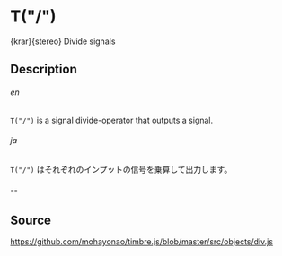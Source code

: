 T("/")
======
{krar}{stereo} Divide signals

## Description ##
###### en ######
`T("/")`  is a signal divide-operator that outputs a signal.
###### ja ######
`T("/")` はそれぞれのインプットの信号を乗算して出力します。
###### -- ######

## Source ##
https://github.com/mohayonao/timbre.js/blob/master/src/objects/div.js
